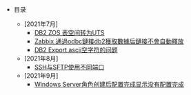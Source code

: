 - 目录

  - [2021年7月]
    - [DB2 ZOS 表空间转为UTS](20210720_01.md)
    - [Zabbix 通過odbc鏈接db2獲取數據后鏈接不會自動釋放](20210720_02.md)
    - [DB2 Export ascii空字符的问题](20210721_01.md)
  - [2021年8月]
    - [SSH与SFTP使用不同端口](20210824_01.md)
  - [2021年9月]
    - [Windows Server角色创建后配置完成显示没有配置完成](20210908_01.md)
